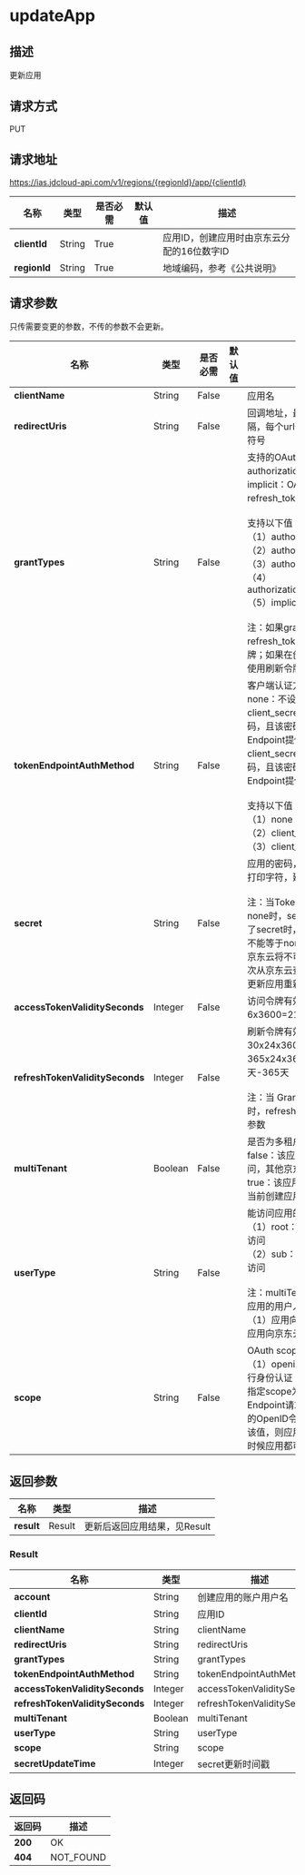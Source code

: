 # updateApp


## 描述
更新应用

## 请求方式
PUT

## 请求地址
https://ias.jdcloud-api.com/v1/regions/{regionId}/app/{clientId}

|名称|类型|是否必需|默认值|描述|
|---|---|---|---|---|
|**clientId**|String|True| |应用ID，创建应用时由京东云分配的16位数字ID|
|**regionId**|String|True| |地域编码，参考《公共说明》|

## 请求参数
只传需要变更的参数，不传的参数不会更新。

|名称|类型|是否必需|默认值|描述|
|---|---|---|---|---|
|**clientName**|String|False| |应用名|
|**redirectUris**|String|False| |回调地址，最多4个，多个url之间用逗号,分隔，每个url长度不超过1000，url不支持#符号|
|**grantTypes**|String|False| |支持的OAuth类型：<br/>authorization_code：OAuth2授权码模式<br/>implicit：OAuth2隐式授权模式<br/>refresh_token：启用刷新令牌<br/><br/>支持以下值：<br/>（1）authorization_code<br/>（2）authorization_code,refresh_token<br/>（3）authorization_code,implicit<br/>（4）authorization_code,implicit,refresh_token<br/>（5）implicit<br/><br/>注：如果grantTypes指定了refresh_token，应用将可以使用刷新令牌；如果在创建应用时未指定，则应用不能使用刷新令牌|
|**tokenEndpointAuthMethod**|String|False| |客户端认证方式：<br/>none：不设置客户端密码（不推荐）<br/>client_secret_post：客户端必须设置密码，且该密码需要在OAuth2 Token Endpoint提供于请求的body<br/>client_secret_basic：客户端必须设置密码，且该密码需要在OAuth2 Token Endpoint提供于请求的header<br/><br/>支持以下值：<br/>（1）none<br/>（2）client_secret_post<br/>（3）client_secret_basic|
|**secret**|String|False| |应用的密码，支持8-255位长度的ASCII可打印字符，建议使用足够复杂的密码策略<br/><br/>注：当TokenEndpointAuthMethod不等于none时，secret为必传参数；反之，当指定了secret时，TokenEndpointAuthMethod不能等于none<br/>京东云将不可逆加密secret，因此您无法再次从京东云查看该密码，但您可以随时通过更新应用重新设置secret|
|**accessTokenValiditySeconds**|Integer|False| |访问令牌有效期，值的范围为 600 秒到 6x3600=21,600 秒，即10分钟-6小时|
|**refreshTokenValiditySeconds**|Integer|False| |刷新令牌有效期，值的范围为 30x24x3600=2,592,000 秒到 365x24x3600=31,536,000 秒，即30天-365天<br/><br/>注：当 GrantTypes 包含 refresh_token 时，refreshTokenValiditySeconds 为必传参数|
|**multiTenant**|Boolean|False| |是否为多租户应用<br/>false：该应用仅支持当前创建应用的租户访问，其他京东云租户无法访问<br/>true：该应用支持其他京东云租户访问，但当前创建应用的租户不能访问|
|**userType**|String|False| |能访问应用的账号类型，支持以下值：<br/>（1）root：支持主账号访问，子用户无法访问<br/>（2）sub：子用户账号，使用主账号不能访问<br/><br/>注：multiTenant和userType的组合指定了应用的用户人群，典型的应用场景如：<br/>（1）应用向当前租户下的子用户开放（2）应用向京东云其他租户主账号开放|
|**scope**|String|False| |OAuth scope范围，支持的值为：<br/>（1）openid：用OpenID Connect协议进行身份认证<br/>指定scope为openid，并在Authorization Endpoint请求该scope，京东云将返回用户的OpenID令牌；如果在创建应用时未指明该值，则应用不能请求OpenID令牌；任何时候应用都可以调用“更新应用”更改该设置|

## 返回参数
|名称|类型|描述|
|---|---|---|
|**result**|Result|更新后返回应用结果，见Result|

### Result
|名称|类型|描述|
|---|---|---|
|**account**|String|创建应用的账户用户名|
|**clientId**|String|应用ID|
|**clientName**|String|clientName|
|**redirectUris**|String|redirectUris|
|**grantTypes**|String|grantTypes|
|**tokenEndpointAuthMethod**|String|tokenEndpointAuthMethod|
|**accessTokenValiditySeconds**|Integer|accessTokenValiditySeconds|
|**refreshTokenValiditySeconds**|Integer|refreshTokenValiditySeconds|
|**multiTenant**|Boolean|multiTenant|
|**userType**|String|userType|
|**scope**|String|scope|
|**secretUpdateTime**|Integer|secret更新时间戳|

## 返回码
|返回码|描述|
|---|---|
|**200**|OK|
|**404**|NOT_FOUND|
